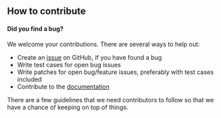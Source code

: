 ## How to contribute

#### **Did you find a bug?**

We welcome your contributions. There are several ways to help out:

* Create an [issue](https://github.com/acedesigns/my-kyc-app/issues) on GitHub, if you have found a bug
* Write test cases for open bug issues
* Write patches for open bug/feature issues, preferably with test cases included
* Contribute to the [documentation](https://github.com/acedesigns/my-kyc-app/docs)

There are a few guidelines that we need contributors to follow so that we have a chance of keeping on top of things.
